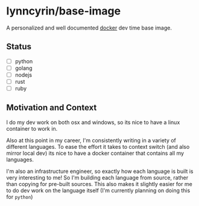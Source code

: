 # lynncyrin/base-image

A personalized and well documented [docker](https://www.docker.com/) dev time base image.

## Status

- [ ] python
- [ ] golang
- [ ] nodejs
- [ ] rust
- [ ] ruby

## Motivation and Context

I do my dev work on both osx and windows, so its nice to have a linux container to work in.

Also at this point in my career, I'm consistently writing in a variety of different languages. To ease the effort it takes to context switch (and also mirror local dev) its nice to have a docker container that contains all my languages.

I'm also an infrastructure engineer, so exactly how each language is built is very interesting to me! So I'm building each language from source, rather than copying for pre-built sources. This also makes it slightly easier for me to do dev work on the language itself (I'm currently planning on doing this for `python`)

